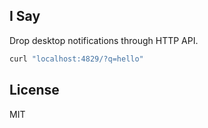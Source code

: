 ## I Say

Drop desktop notifications through HTTP API.

``` sh
curl "localhost:4829/?q=hello"
```

## License

MIT